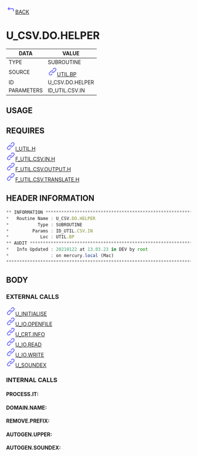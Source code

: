 <img src="../.resources/themes/unicons-line-6563ff/corner-up-left-alt.svg" alt="BACK" width="25" />[BACK](../DOCS/UTIL.BP.md)  
# U_CSV.DO.HELPER  
|DATA|VALUE|
| --- | --- |
|TYPE|SUBROUTINE|
|SOURCE|<img src="../.resources/themes/unicons-line-6563ff/link.svg" alt="UTIL.BP" width="25" />[UTIL.BP](../DOCS/UTIL.BP.md)|
|ID|U_CSV.DO.HELPER|
|PARAMETERS|ID_UTIL.CSV.IN|
    
## USAGE  
  
## REQUIRES  
<img src="../.resources/themes/unicons-line-6563ff/link.svg" alt="I_UTIL.H" width="25" />[I_UTIL.H](../DOCS.PAGE/I_UTIL.H.md)  
<img src="../.resources/themes/unicons-line-6563ff/link.svg" alt="F_UTIL.CSV.IN.H" width="25" />[F_UTIL.CSV.IN.H](../DOCS.PAGE/F_UTIL.CSV.IN.H.md)  
<img src="../.resources/themes/unicons-line-6563ff/link.svg" alt="F_UTIL.CSV.OUTPUT.H" width="25" />[F_UTIL.CSV.OUTPUT.H](../DOCS.PAGE/F_UTIL.CSV.OUTPUT.H.md)  
<img src="../.resources/themes/unicons-line-6563ff/link.svg" alt="F_UTIL.CSV.TRANSLATE.H" width="25" />[F_UTIL.CSV.TRANSLATE.H](../DOCS.PAGE/F_UTIL.CSV.TRANSLATE.H.md)  
    
## HEADER INFORMATION  
```javascript
** INFORMATION ****************************************************************
*   Routine Name : U_CSV.DO.HELPER
*           Type : SUBROUTINE
*         Params : ID_UTIL.CSV.IN
*            Loc : UTIL.BP
** AUDIT **********************************************************************
*   Info Updated : 20210122 at 13.03.23 in DEV by root
*                : on mercury.local (Mac)
*******************************************************************************

```
## BODY  
### EXTERNAL CALLS  
<img src="../.resources/themes/unicons-line-6563ff/link.svg" alt="U_INITIALISE" width="25" />[U_INITIALISE](../DOCS.PAGE/U_INITIALISE.md)  
<img src="../.resources/themes/unicons-line-6563ff/link.svg" alt="U_IO.OPENFILE" width="25" />[U_IO.OPENFILE](../DOCS.PAGE/U_IO.OPENFILE.md)  
<img src="../.resources/themes/unicons-line-6563ff/link.svg" alt="U_CRT.INFO" width="25" />[U_CRT.INFO](../DOCS.PAGE/U_CRT.INFO.md)  
<img src="../.resources/themes/unicons-line-6563ff/link.svg" alt="U_IO.READ" width="25" />[U_IO.READ](../DOCS.PAGE/U_IO.READ.md)  
<img src="../.resources/themes/unicons-line-6563ff/link.svg" alt="U_IO.WRITE" width="25" />[U_IO.WRITE](../DOCS.PAGE/U_IO.WRITE.md)  
<img src="../.resources/themes/unicons-line-6563ff/link.svg" alt="U_SOUNDEX" width="25" />[U_SOUNDEX](../DOCS.PAGE/U_SOUNDEX.md)  
### INTERNAL CALLS  
#### PROCESS.IT:  
  
#### DOMAIN.NAME:  
  
#### REMOVE.PREFIX:  
  
#### AUTOGEN.UPPER:  
  
#### AUTOGEN.SOUNDEX:  
  
  
